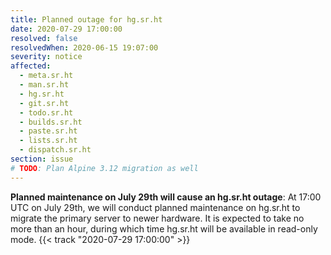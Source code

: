 ```yaml
---
title: Planned outage for hg.sr.ht
date: 2020-07-29 17:00:00
resolved: false
resolvedWhen: 2020-06-15 19:07:00
severity: notice
affected:
  - meta.sr.ht
  - man.sr.ht
  - hg.sr.ht
  - git.sr.ht
  - todo.sr.ht
  - builds.sr.ht
  - paste.sr.ht
  - lists.sr.ht
  - dispatch.sr.ht
section: issue
# TODO: Plan Alpine 3.12 migration as well
---
```


**Planned maintenance on July 29th will cause an hg.sr.ht outage**:
At 17:00 UTC on July 29th, we will conduct planned maintenance on hg.sr.ht to
migrate the primary server to newer hardware. It is expected to take no more
than an hour, during which time hg.sr.ht will be available in read-only mode.
{{< track "2020-07-29 17:00:00" >}}

